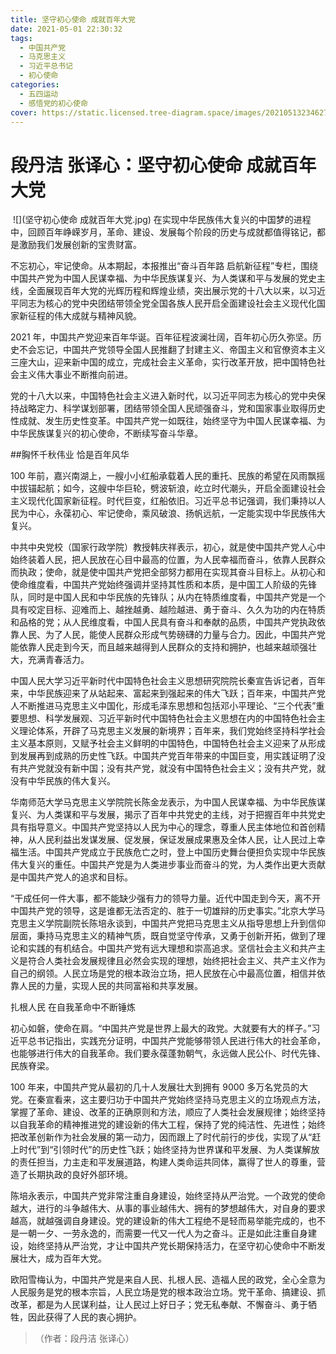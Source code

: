 ```yaml
---
title: 坚守初心使命 成就百年大党
date: 2021-05-01 22:30:32
tags:
  - 中国共产党
  - 马克思主义
  - 习近平总书记
  - 初心使命
categories:
  - 五四运动
  - 感悟党的初心使命
cover: https://static.licensed.tree-diagram.space/images/20210513234627.jpg
---
```


# 段丹洁 张译心：坚守初心使命 成就百年大党

​ ![](坚守初心使命 成就百年大党.jpg)
在实现中华民族伟大复兴的中国梦的进程中，回顾百年峥嵘岁月，革命、建设、发展每个阶段的历史与成就都值得铭记，都是激励我们发展创新的宝贵财富。

不忘初心，牢记使命。从本期起，本报推出“奋斗百年路 启航新征程”专栏，围绕中国共产党为中国人民谋幸福、为中华民族谋复兴、为人类谋和平与发展的党史主线，全面展现百年大党的光辉历程和辉煌业绩，突出展示党的十八大以来，以习近平同志为核心的党中央团结带领全党全国各族人民开启全面建设社会主义现代化国家新征程的伟大成就与精神风貌。

2021 年，中国共产党迎来百年华诞。百年征程波澜壮阔，百年初心历久弥坚。历史不会忘记，中国共产党领导全国人民推翻了封建主义、帝国主义和官僚资本主义三座大山，迎来新中国的成立，完成社会主义革命，实行改革开放，把中国特色社会主义伟大事业不断推向前进。

党的十八大以来，中国特色社会主义进入新时代，以习近平同志为核心的党中央保持战略定力、科学谋划部署，团结带领全国人民顽强奋斗，党和国家事业取得历史性成就、发生历史性变革。中国共产党一如既往，始终坚守为中国人民谋幸福、为中华民族谋复兴的初心使命，不断续写奋斗华章。

##胸怀千秋伟业 恰是百年风华

100 年前，嘉兴南湖上，一艘小小红船承载着人民的重托、民族的希望在风雨飘摇中拔锚起航；如今，这艘中华巨轮，劈波斩浪，屹立时代潮头，开启全面建设社会主义现代化国家新征程。时代巨变，红船依旧。习近平总书记强调，我们秉持以人民为中心，永葆初心、牢记使命，乘风破浪、扬帆远航，一定能实现中华民族伟大复兴。

中共中央党校（国家行政学院）教授韩庆祥表示，初心，就是使中国共产党人心中始终装着人民，把人民放在心目中最高的位置，为人民幸福而奋斗，依靠人民群众而执政；使命，就是使中国共产党把全部努力都用在实现其奋斗目标上。从初心和使命维度看，中国共产党始终强调并坚持其性质和本质，是中国工人阶级的先锋队，同时是中国人民和中华民族的先锋队；从内在特质维度看，中国共产党是一个具有咬定目标、迎难而上、越挫越勇、越险越进、勇于奋斗、久久为功的内在特质和品格的党；从人民维度看，中国人民具有奋斗和奉献的品质，中国共产党执政依靠人民、为了人民，能使人民群众形成气势磅礴的力量与合力。因此，中国共产党能依靠人民走到今天，而且越来越得到人民群众的支持和拥护，也越来越顽强壮大，充满青春活力。

中国人民大学习近平新时代中国特色社会主义思想研究院院长秦宣告诉记者，百年来，中华民族迎来了从站起来、富起来到强起来的伟大飞跃；百年来，中国共产党人不断推进马克思主义中国化，形成毛泽东思想和包括邓小平理论、“三个代表”重要思想、科学发展观、习近平新时代中国特色社会主义思想在内的中国特色社会主义理论体系，开辟了马克思主义发展的新境界；百年来，我们党始终坚持科学社会主义基本原则，又赋予社会主义鲜明的中国特色，中国特色社会主义迎来了从形成到发展再到成熟的历史性飞跃。中国共产党百年带来的中国巨变，用实践证明了没有共产党就没有新中国；没有共产党，就没有中国特色社会主义；没有共产党，就没有中华民族的伟大复兴。

华南师范大学马克思主义学院院长陈金龙表示，为中国人民谋幸福、为中华民族谋复兴、为人类谋和平与发展，揭示了百年中共党史的主线，对于把握百年中共党史具有指导意义。中国共产党坚持以人民为中心的理念，尊重人民主体地位和首创精神，从人民利益出发谋发展、促发展，保证发展成果惠及全体人民，让人民过上幸福生活。中国共产党成立于民族危亡之时，登上中国历史舞台便担负实现中华民族伟大复兴的重任。中国共产党是为人类进步事业而奋斗的党，为人类作出更大贡献是中国共产党人的追求和目标。

“干成任何一件大事，都不能缺少强有力的领导力量。近代中国走到今天，离不开中国共产党的领导，这是谁都无法否定的、胜于一切雄辩的历史事实。”北京大学马克思主义学院副院长陈培永谈到，中国共产党把马克思主义从指导思想上升到信仰层面，秉持马克思主义的精神气质，既自觉坚守传承，又勇于创新开拓，做到了理论和实践的有机结合。中国共产党有远大理想和崇高追求。坚信社会主义和共产主义是符合人类社会发展规律且必然会实现的理想，始终把社会主义、共产主义作为自己的纲领。人民立场是党的根本政治立场，把人民放在心中最高位置，相信并依靠人民的力量，实现人民的共同富裕和共享发展。

扎根人民 在自我革命中不断锤炼

初心如磐，使命在肩。“中国共产党是世界上最大的政党。大就要有大的样子。”习近平总书记指出，实践充分证明，中国共产党能够带领人民进行伟大的社会革命，也能够进行伟大的自我革命。我们要永葆蓬勃朝气，永远做人民公仆、时代先锋、民族脊梁。

100 年来，中国共产党从最初的几十人发展壮大到拥有 9000 多万名党员的大党。在秦宣看来，这主要归功于中国共产党始终坚持马克思主义的立场观点方法，掌握了革命、建设、改革的正确原则和方法，顺应了人类社会发展规律；始终坚持以自我革命的精神推进党的建设新的伟大工程，保持了党的纯洁性、先进性；始终把改革创新作为社会发展的第一动力，因而跟上了时代前行的步伐，实现了从“赶上时代”到“引领时代”的历史性飞跃；始终坚持为世界谋和平发展、为人类谋解放的责任担当，力主走和平发展道路，构建人类命运共同体，赢得了世人的尊重，营造了长期执政的良好外部环境。

陈培永表示，中国共产党非常注重自身建设，始终坚持从严治党。一个政党的使命越大，进行的斗争越伟大、从事的事业越伟大、拥有的梦想越伟大，对自身的要求越高，就越强调自身建设。党的建设新的伟大工程绝不是轻而易举能完成的，也不是一朝一夕、一劳永逸的，而需要一代又一代人为之奋斗。正是如此注重自身建设，始终坚持从严治党，才让中国共产党长期保持活力，在坚守初心使命中不断发展壮大，成为百年大党。

欧阳雪梅认为，中国共产党是来自人民、扎根人民、造福人民的政党，全心全意为人民服务是党的根本宗旨，人民立场是党的根本政治立场。党干革命、搞建设、抓改革，都是为人民谋利益，让人民过上好日子；党无私奉献、不懈奋斗、勇于牺牲，因此获得了人民的衷心拥护。

> （作者：段丹洁 张译心）
